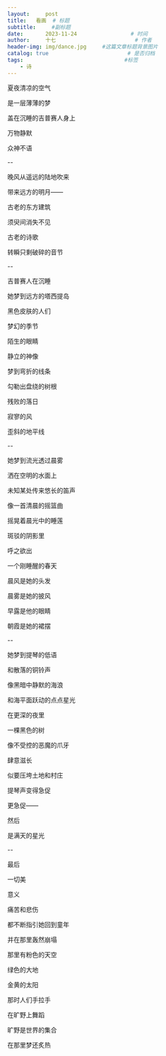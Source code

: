 ```yaml
---
layout:     post                       
title:   看画  # 标题
subtitle:     #副标题
date:       2023-11-24                 # 时间
author:     十七                         # 作者
header-img: img/dance.jpg     #这篇文章标题背景图片
catalog: true                         # 是否归档
tags:                                #标签
    - 诗
---
```

夏夜清凉的空气

是一层薄薄的梦

盖在沉睡的吉普赛人身上

万物静默

众神不语

--

晚风从遥远的陆地吹来

带来远方的明月——

古老的东方建筑

须臾间消失不见

古老的诗歌

转瞬只剩破碎的音节

--

吉普赛人在沉睡

她梦到远方的塔西提岛

黑色皮肤的人们

梦幻的季节

陌生的眼睛

静立的神像

梦到弯折的线条

勾勒出盘绕的树根

残败的落日

寂寥的风

歪斜的地平线

--

她梦到流光透过晨雾

洒在空明的水面上

未知某处传来悠长的笛声

像一首清晨的摇篮曲

摇晃着晨光中的睡莲

斑驳的阴影里

呼之欲出

一个刚睡醒的春天

晨风是她的头发

晨雾是她的披风

早露是他的眼睛

朝霞是她的裙摆

--

她梦到提琴的低语

和散落的铜铃声

像黑暗中静默的海浪

和海平面跃动的点点星光

在更深的夜里

一棵黑色的树

像不受控的恶魔的爪牙

肆意滋长

似要压垮土地和村庄

提琴声变得急促

更急促——

然后

是满天的星光

--

最后

一切美

意义

痛苦和悲伤

都不断指引她回到童年

并在那里轰然崩塌

那里有粉色的天空

绿色的大地

金黄的太阳

那时人们手拉手

在旷野上舞蹈

旷野是世界的集合

在那里梦还炙热
